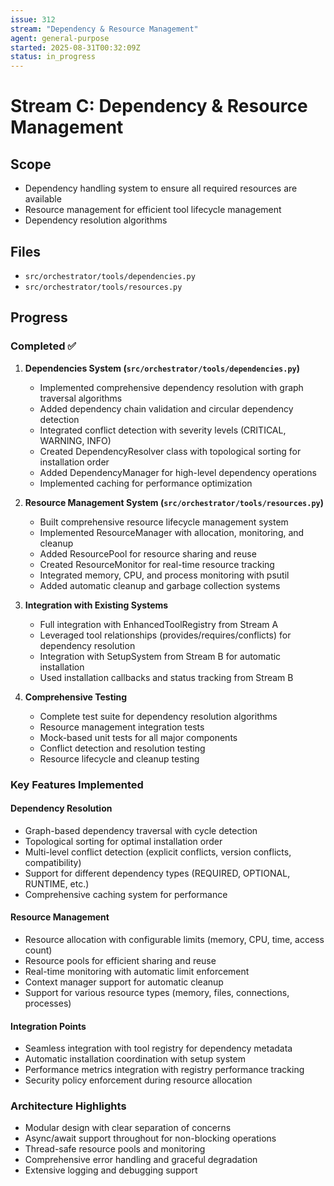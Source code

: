 ```yaml
---
issue: 312
stream: "Dependency & Resource Management"
agent: general-purpose
started: 2025-08-31T00:32:09Z
status: in_progress
---
```


# Stream C: Dependency & Resource Management

## Scope
- Dependency handling system to ensure all required resources are available
- Resource management for efficient tool lifecycle management
- Dependency resolution algorithms

## Files
- `src/orchestrator/tools/dependencies.py`
- `src/orchestrator/tools/resources.py`

## Progress

### Completed ✅
1. **Dependencies System (`src/orchestrator/tools/dependencies.py`)**
   - Implemented comprehensive dependency resolution with graph traversal algorithms
   - Added dependency chain validation and circular dependency detection  
   - Integrated conflict detection with severity levels (CRITICAL, WARNING, INFO)
   - Created DependencyResolver class with topological sorting for installation order
   - Added DependencyManager for high-level dependency operations
   - Implemented caching for performance optimization

2. **Resource Management System (`src/orchestrator/tools/resources.py`)**
   - Built comprehensive resource lifecycle management system
   - Implemented ResourceManager with allocation, monitoring, and cleanup
   - Added ResourcePool for resource sharing and reuse
   - Created ResourceMonitor for real-time resource tracking
   - Integrated memory, CPU, and process monitoring with psutil
   - Added automatic cleanup and garbage collection systems

3. **Integration with Existing Systems**
   - Full integration with EnhancedToolRegistry from Stream A
   - Leveraged tool relationships (provides/requires/conflicts) for dependency resolution
   - Integration with SetupSystem from Stream B for automatic installation
   - Used installation callbacks and status tracking from Stream B

4. **Comprehensive Testing**
   - Complete test suite for dependency resolution algorithms
   - Resource management integration tests
   - Mock-based unit tests for all major components
   - Conflict detection and resolution testing
   - Resource lifecycle and cleanup testing

### Key Features Implemented

#### Dependency Resolution
- Graph-based dependency traversal with cycle detection
- Topological sorting for optimal installation order  
- Multi-level conflict detection (explicit conflicts, version conflicts, compatibility)
- Support for different dependency types (REQUIRED, OPTIONAL, RUNTIME, etc.)
- Comprehensive caching system for performance

#### Resource Management  
- Resource allocation with configurable limits (memory, CPU, time, access count)
- Resource pools for efficient sharing and reuse
- Real-time monitoring with automatic limit enforcement
- Context manager support for automatic cleanup
- Support for various resource types (memory, files, connections, processes)

#### Integration Points
- Seamless integration with tool registry for dependency metadata
- Automatic installation coordination with setup system
- Performance metrics integration with registry performance tracking
- Security policy enforcement during resource allocation

### Architecture Highlights
- Modular design with clear separation of concerns
- Async/await support throughout for non-blocking operations  
- Thread-safe resource pools and monitoring
- Comprehensive error handling and graceful degradation
- Extensive logging and debugging support